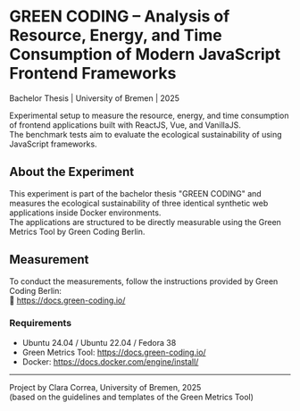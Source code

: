 # GREEN CODING – Analysis of Resource, Energy, and Time Consumption of Modern JavaScript Frontend Frameworks

Bachelor Thesis | University of Bremen | 2025

Experimental setup to measure the resource, energy, and time consumption of frontend applications built with ReactJS, Vue, and VanillaJS.  
The benchmark tests aim to evaluate the ecological sustainability of using JavaScript frameworks.

## About the Experiment

This experiment is part of the bachelor thesis "GREEN CODING" and measures the ecological sustainability of three identical synthetic web applications inside Docker environments.  
The applications are structured to be directly measurable using the Green Metrics Tool by Green Coding Berlin.

## Measurement

To conduct the measurements, follow the instructions provided by Green Coding Berlin:  
🔗 https://docs.green-coding.io/

### Requirements

- Ubuntu 24.04 / Ubuntu 22.04 / Fedora 38
- Green Metrics Tool: https://docs.green-coding.io/
- Docker: https://docs.docker.com/engine/install/

---

Project by Clara Correa, University of Bremen, 2025  
(based on the guidelines and templates of the Green Metrics Tool)




